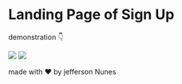 <h1>Landing Page of Sign Up</h1>
<p>demonstration 👇 </p>
<img src="./assests/capture.gif">
<img src="./assests/mockDrop_MacBook Pro.jpg">
<p>made with ❤️ by jefferson Nunes</p>